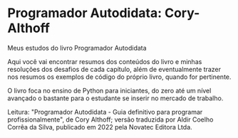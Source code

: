# Programador Autodidata: Cory-Althoff
Meus estudos do livro Programador Autodidata

Aqui você vai encontrar resumos dos conteúdos do livro e minhas resoluções dos desafios de cada capítulo, além de eventualmente
trazer nos resumos os exemplos de código do próprio livro, quando for pertinente.

O livro foca no ensino de Python para iniciantes, do zero até um nível avançado o bastante para o estudante se inserir no mercado de trabalho.

Leitura: "Programador Autodidata - Guia definitivo para programar profissionalmente", de Cory Althoff; versão traduzida por Aldir Coelho Corrêa da Silva, publicado em 2022 pela Novatec Editora Ltda.
